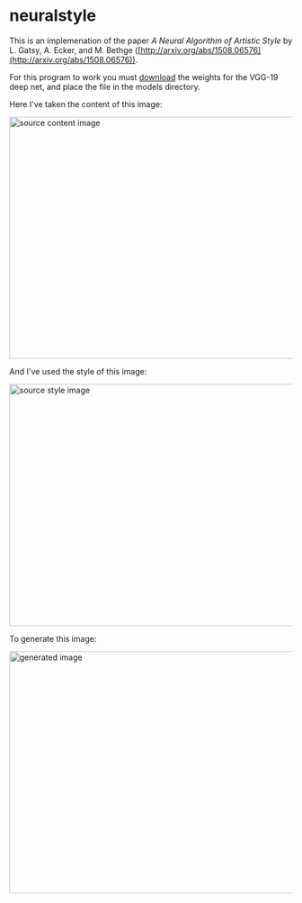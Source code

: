 # neuralstyle

This is an implemenation of the paper *A Neural Algorithm of Artistic Style* by L. Gatsy, A. Ecker, and M. Bethge ([http://arxiv.org/abs/1508.06576](http://arxiv.org/abs/1508.06576)).

For this program to work you must [download](https://s3.amazonaws.com/lasagne/recipes/pretrained/imagenet/vgg19.pkl) the weights for the VGG-19 deep net, and place the file in the models directory.

Here I've taken the content of this image:

<img src="https://raw.githubusercontent.com/lhannest/neuralstyle/master/images/big_photo.jpg" alt="source content image" width="650" height="430">

And I've used the style of this image:

<img src="https://raw.githubusercontent.com/lhannest/neuralstyle/master/images/big_art.jpg" alt="source style image" width="650" height="430">

To generate this image:

<img src="https://raw.githubusercontent.com/lhannest/neuralstyle/master/images/results/result2.png" alt="generated image" width="650" height="430">
